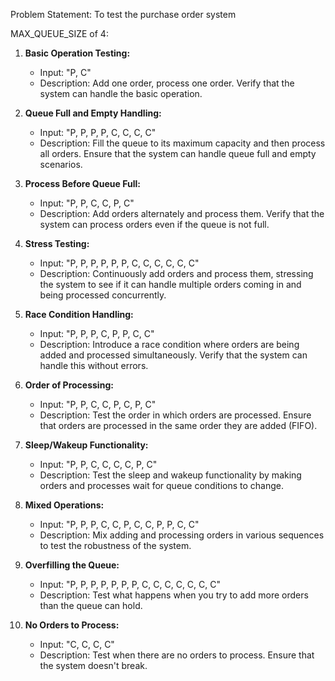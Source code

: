 Problem Statement: To test the purchase order system

MAX_QUEUE_SIZE of 4:

1. **Basic Operation Testing:**
   - Input: "P, C"
   - Description: Add one order, process one order. Verify that the system can handle the basic operation.

2. **Queue Full and Empty Handling:**
   - Input: "P, P, P, P, C, C, C, C"
   - Description: Fill the queue to its maximum capacity and then process all orders. Ensure that the system can handle queue full and empty scenarios.

3. **Process Before Queue Full:**
   - Input: "P, P, C, C, P, C"
   - Description: Add orders alternately and process them. Verify that the system can process orders even if the queue is not full.

4. **Stress Testing:**
   - Input: "P, P, P, P, P, P, C, C, C, C, C, C"
   - Description: Continuously add orders and process them, stressing the system to see if it can handle multiple orders coming in and being processed concurrently.

5. **Race Condition Handling:**
   - Input: "P, P, P, C, P, P, C, C"
   - Description: Introduce a race condition where orders are being added and processed simultaneously. Verify that the system can handle this without errors.

6. **Order of Processing:**
   - Input: "P, P, C, C, P, C, P, C"
   - Description: Test the order in which orders are processed. Ensure that orders are processed in the same order they are added (FIFO).

7. **Sleep/Wakeup Functionality:**
   - Input: "P, P, C, C, C, C, P, C"
   - Description: Test the sleep and wakeup functionality by making orders and processes wait for queue conditions to change.

8. **Mixed Operations:**
   - Input: "P, P, P, C, C, P, C, C, P, P, C, C"
   - Description: Mix adding and processing orders in various sequences to test the robustness of the system.

9. **Overfilling the Queue:**
   - Input: "P, P, P, P, P, P, P, C, C, C, C, C, C, C"
   - Description: Test what happens when you try to add more orders than the queue can hold.

10. **No Orders to Process:**
    - Input: "C, C, C, C"
    - Description: Test when there are no orders to process. Ensure that the system doesn't break.
